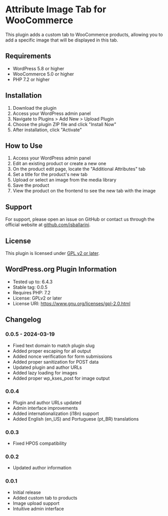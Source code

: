 # Attribute Image Tab for WooCommerce

This plugin adds a custom tab to WooCommerce products, allowing you to add a specific image that will be displayed in this tab.

## Requirements

- WordPress 5.8 or higher
- WooCommerce 5.0 or higher
- PHP 7.2 or higher

## Installation

1. Download the plugin
2. Access your WordPress admin panel
3. Navigate to Plugins > Add New > Upload Plugin
4. Choose the plugin ZIP file and click "Install Now"
5. After installation, click "Activate"

## How to Use

1. Access your WordPress admin panel
2. Edit an existing product or create a new one
3. On the product edit page, locate the "Additional Attributes" tab
4. Set a title for the product's new tab
5. Upload or select an image from the media library
6. Save the product
7. View the product on the frontend to see the new tab with the image

## Support

For support, please open an issue on GitHub or contact us through the official website at [github.com/jsballarini](https://github.com/jsballarini).

## License

This plugin is licensed under [GPL v2 or later](https://www.gnu.org/licenses/gpl-2.0.html).

## WordPress.org Plugin Information

* Tested up to: 6.4.3
* Stable tag: 0.0.5
* Requires PHP: 7.2
* License: GPLv2 or later
* License URI: https://www.gnu.org/licenses/gpl-2.0.html

## Changelog

### 0.0.5 - 2024-03-19
- Fixed text domain to match plugin slug
- Added proper escaping for all output
- Added nonce verification for form submissions
- Added proper sanitization for POST data
- Updated plugin and author URLs
- Added lazy loading for images
- Added proper wp_kses_post for image output

### 0.0.4
- Plugin and author URLs updated
- Admin interface improvements
- Added internationalization (i18n) support
- Added English (en_US) and Portuguese (pt_BR) translations

### 0.0.3
- Fixed HPOS compatibility

### 0.0.2
- Updated author information

### 0.0.1
- Initial release
- Added custom tab to products
- Image upload support
- Intuitive admin interface 
